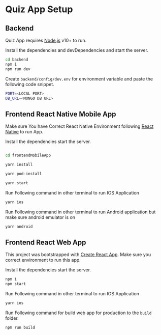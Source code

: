 # Quiz App Setup

## Backend

Quiz App requires [Node.js](https://nodejs.org/) v10+ to run.

Install the dependencies and devDependencies and start the server.

```sh
cd backend
npm i
npm run dev
```

Create `backend/config/dev.env` for environment variable and paste the following code snippet.

```sh
PORT=<LOCAL PORT>
DB_URL=<MONGO DB URL>
```

## Frontend React Native Mobile App

Make sure You have Correct React Native Environment following [React Native](https://reactnative.dev/docs/environment-setup) to run App.

Install the dependencies start the server.

```sh

cd frontendMobileApp

yarn install

yarn pod-install

yarn start

```

Run Following command in other terminal to run IOS Application

```sh
yarn ios
```

Run Following command in other terminal to run Android application but make sure android emulator is on

```sh
yarn android
```

## Frontend React Web App

This project was bootstrapped with [Create React App](https://github.com/facebook/create-react-app).
Make sure you correct environment to run this app.

Install the dependencies start the server.

```sh
npm i
npm start

```

Run Following command in other terminal to run IOS Application

```sh
yarn ios
```

Run Following command for build web app for production to the `build` folder.

```sh
npm run build
```
